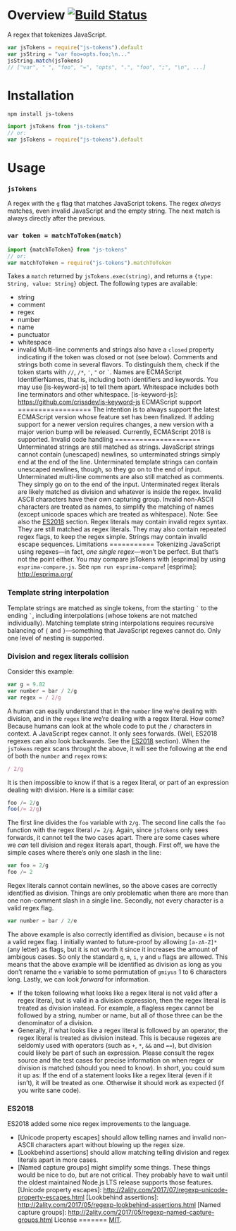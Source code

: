 Overview [![Build Status](https://travis-ci.org/lydell/js-tokens.svg?branch=master)](https://travis-ci.org/lydell/js-tokens)
========
A regex that tokenizes JavaScript.
```js
var jsTokens = require("js-tokens").default
var jsString = "var foo=opts.foo;\n..."
jsString.match(jsTokens)
// ["var", " ", "foo", "=", "opts", ".", "foo", ";", "\n", ...]
```
Installation
============
`npm install js-tokens`
```js
import jsTokens from "js-tokens"
// or:
var jsTokens = require("js-tokens").default
```
Usage
=====
### `jsTokens` ###
A regex with the `g` flag that matches JavaScript tokens.
The regex _always_ matches, even invalid JavaScript and the empty string.
The next match is always directly after the previous.
### `var token = matchToToken(match)` ###
```js
import {matchToToken} from "js-tokens"
// or:
var matchToToken = require("js-tokens").matchToToken
```
Takes a `match` returned by `jsTokens.exec(string)`, and returns a `{type:
String, value: String}` object. The following types are available:
- string
- comment
- regex
- number
- name
- punctuator
- whitespace
- invalid
Multi-line comments and strings also have a `closed` property indicating if the
token was closed or not (see below).
Comments and strings both come in several flavors. To distinguish them, check if
the token starts with `//`, `/*`, `'`, `"` or `` ` ``.
Names are ECMAScript IdentifierNames, that is, including both identifiers and
keywords. You may use [is-keyword-js] to tell them apart.
Whitespace includes both line terminators and other whitespace.
[is-keyword-js]: https://github.com/crissdev/is-keyword-js
ECMAScript support
==================
The intention is to always support the latest ECMAScript version whose feature
set has been finalized.
If adding support for a newer version requires changes, a new version with a
major verion bump will be released.
Currently, ECMAScript 2018 is supported.
Invalid code handling
=====================
Unterminated strings are still matched as strings. JavaScript strings cannot
contain (unescaped) newlines, so unterminated strings simply end at the end of
the line. Unterminated template strings can contain unescaped newlines, though,
so they go on to the end of input.
Unterminated multi-line comments are also still matched as comments. They
simply go on to the end of the input.
Unterminated regex literals are likely matched as division and whatever is
inside the regex.
Invalid ASCII characters have their own capturing group.
Invalid non-ASCII characters are treated as names, to simplify the matching of
names (except unicode spaces which are treated as whitespace). Note: See also
the [ES2018](#es2018) section.
Regex literals may contain invalid regex syntax. They are still matched as
regex literals. They may also contain repeated regex flags, to keep the regex
simple.
Strings may contain invalid escape sequences.
Limitations
===========
Tokenizing JavaScript using regexes—in fact, _one single regex_—won’t be
perfect. But that’s not the point either.
You may compare jsTokens with [esprima] by using `esprima-compare.js`.
See `npm run esprima-compare`!
[esprima]: http://esprima.org/
### Template string interpolation ###
Template strings are matched as single tokens, from the starting `` ` `` to the
ending `` ` ``, including interpolations (whose tokens are not matched
individually).
Matching template string interpolations requires recursive balancing of `{` and
`}`—something that JavaScript regexes cannot do. Only one level of nesting is
supported.
### Division and regex literals collision ###
Consider this example:
```js
var g = 9.82
var number = bar / 2/g
var regex = / 2/g
```
A human can easily understand that in the `number` line we’re dealing with
division, and in the `regex` line we’re dealing with a regex literal. How come?
Because humans can look at the whole code to put the `/` characters in context.
A JavaScript regex cannot. It only sees forwards. (Well, ES2018 regexes can also
look backwards. See the [ES2018](#es2018) section).
When the `jsTokens` regex scans throught the above, it will see the following
at the end of both the `number` and `regex` rows:
```js
/ 2/g
```
It is then impossible to know if that is a regex literal, or part of an
expression dealing with division.
Here is a similar case:
```js
foo /= 2/g
foo(/= 2/g)
```
The first line divides the `foo` variable with `2/g`. The second line calls the
`foo` function with the regex literal `/= 2/g`. Again, since `jsTokens` only
sees forwards, it cannot tell the two cases apart.
There are some cases where we _can_ tell division and regex literals apart,
though.
First off, we have the simple cases where there’s only one slash in the line:
```js
var foo = 2/g
foo /= 2
```
Regex literals cannot contain newlines, so the above cases are correctly
identified as division. Things are only problematic when there are more than
one non-comment slash in a single line.
Secondly, not every character is a valid regex flag.
```js
var number = bar / 2/e
```
The above example is also correctly identified as division, because `e` is not a
valid regex flag. I initially wanted to future-proof by allowing `[a-zA-Z]*`
(any letter) as flags, but it is not worth it since it increases the amount of
ambigous cases. So only the standard `g`, `m`, `i`, `y` and `u` flags are
allowed. This means that the above example will be identified as division as
long as you don’t rename the `e` variable to some permutation of `gmiyus` 1 to 6
characters long.
Lastly, we can look _forward_ for information.
- If the token following what looks like a regex literal is not valid after a
  regex literal, but is valid in a division expression, then the regex literal
  is treated as division instead. For example, a flagless regex cannot be
  followed by a string, number or name, but all of those three can be the
  denominator of a division.
- Generally, if what looks like a regex literal is followed by an operator, the
  regex literal is treated as division instead. This is because regexes are
  seldomly used with operators (such as `+`, `*`, `&&` and `==`), but division
  could likely be part of such an expression.
Please consult the regex source and the test cases for precise information on
when regex or division is matched (should you need to know). In short, you
could sum it up as:
If the end of a statement looks like a regex literal (even if it isn’t), it
will be treated as one. Otherwise it should work as expected (if you write sane
code).
### ES2018 ###
ES2018 added some nice regex improvements to the language.
- [Unicode property escapes] should allow telling names and invalid non-ASCII
  characters apart without blowing up the regex size.
- [Lookbehind assertions] should allow matching telling division and regex
  literals apart in more cases.
- [Named capture groups] might simplify some things.
These things would be nice to do, but are not critical. They probably have to
wait until the oldest maintained Node.js LTS release supports those features.
[Unicode property escapes]: http://2ality.com/2017/07/regexp-unicode-property-escapes.html
[Lookbehind assertions]: http://2ality.com/2017/05/regexp-lookbehind-assertions.html
[Named capture groups]: http://2ality.com/2017/05/regexp-named-capture-groups.html
License
=======
[MIT](LICENSE).
